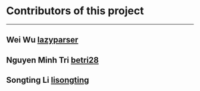 # Contributors of this project
***
## Wei Wu  [lazyparser](https://github.com/lazyparser)
## Nguyen Minh Tri  [betri28](https://github.com/betri28)
## Songting Li  [lisongting](https://github.com/lisongting)
